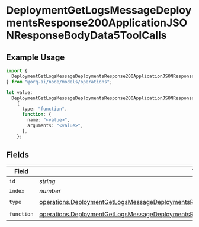# DeploymentGetLogsMessageDeploymentsResponse200ApplicationJSONResponseBodyData5ToolCalls

## Example Usage

```typescript
import {
  DeploymentGetLogsMessageDeploymentsResponse200ApplicationJSONResponseBodyData5ToolCalls,
} from "@orq-ai/node/models/operations";

let value:
  DeploymentGetLogsMessageDeploymentsResponse200ApplicationJSONResponseBodyData5ToolCalls =
    {
      type: "function",
      function: {
        name: "<value>",
        arguments: "<value>",
      },
    };
```

## Fields

| Field                                                                                                                                                                                                                  | Type                                                                                                                                                                                                                   | Required                                                                                                                                                                                                               | Description                                                                                                                                                                                                            |
| ---------------------------------------------------------------------------------------------------------------------------------------------------------------------------------------------------------------------- | ---------------------------------------------------------------------------------------------------------------------------------------------------------------------------------------------------------------------- | ---------------------------------------------------------------------------------------------------------------------------------------------------------------------------------------------------------------------- | ---------------------------------------------------------------------------------------------------------------------------------------------------------------------------------------------------------------------- |
| `id`                                                                                                                                                                                                                   | *string*                                                                                                                                                                                                               | :heavy_minus_sign:                                                                                                                                                                                                     | N/A                                                                                                                                                                                                                    |
| `index`                                                                                                                                                                                                                | *number*                                                                                                                                                                                                               | :heavy_minus_sign:                                                                                                                                                                                                     | N/A                                                                                                                                                                                                                    |
| `type`                                                                                                                                                                                                                 | [operations.DeploymentGetLogsMessageDeploymentsResponse200ApplicationJSONResponseBodyData5Type](../../models/operations/deploymentgetlogsmessagedeploymentsresponse200applicationjsonresponsebodydata5type.md)         | :heavy_check_mark:                                                                                                                                                                                                     | N/A                                                                                                                                                                                                                    |
| `function`                                                                                                                                                                                                             | [operations.DeploymentGetLogsMessageDeploymentsResponse200ApplicationJSONResponseBodyData5Function](../../models/operations/deploymentgetlogsmessagedeploymentsresponse200applicationjsonresponsebodydata5function.md) | :heavy_check_mark:                                                                                                                                                                                                     | N/A                                                                                                                                                                                                                    |